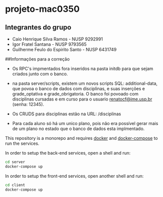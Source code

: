 # projeto-mac0350
## Integrantes do grupo
* Caio Henrique Silva Ramos - NUSP 9292991
* Igor Fratel Santana - NUSP 9793565
* Guilherme Feulo do Espirito Santo - NUSP 6431749

##Informações para a correção
* Os RPC's impmentados fora inseridos na pasta initdb para que sejam criados junto com o banco.
* na pasta server/scripts, existem um novos scripts SQL: additional-data, que povoa o banco de dados com disciplinas, e suas inserções e grade\_optativa e grade\_obrigatoria. O banco foi povoado com disciplinas cursadas e em curso para o usuario renatocf@ime.usp.br (senha: 12345).

* Os CRUDS para disciplinas estão na URL: /disciplinas
* Para cada aluno só há um unico plano, pois não era possível gerar mais de um plano no estado que o banco de dados esta implmentado.

This repository is a monorepo and requires [docker][1] and
[docker-compose][2] to run the services.

In order to setup the back-end services, open a shell and run:
```bash
cd server
docker-compose up
```

In order to setup the front-end services, open another shell and run:
```bash
cd client
docker-compose up
```

[1]: https://store.docker.com/search?type=edition&offering=community
[2]: https://docs.docker.com/compose/install/
